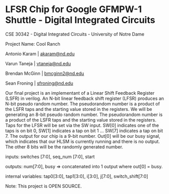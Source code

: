 # LFSR Chip for Google GFMPW-1 Shuttle - Digital Integrated Circuits

CSE 30342 - Digital Integrated Circuits - University of Notre Dame

Project Name: Cool Ranch

Antonio Karam      | akaram@nd.edu

Varun Taneja       | vtaneja@nd.edu

Brendan McGinn     | bmcginn2@nd.edu

Sean Froning       | sfroning@nd.edu


Our final project is an implementant of a Linear Shift Feedback Register (LSFR) in verilog.
An N-bit linear feedback shift register (LFSR) produces an N-bit pseudo random number. The pseudorandom number is a product of the LSFR taps and the starting value stored in the registers. We will be generating an 8-bit pseudo random number. The pseudorandom number is a product of the LSFR taps and the starting value stored in the registers. Taps for the LFSR will be set via the SW input.  SW[0] indicates one of the taps is on bit 0, SW[1] indicates a tap on bit 1 … SW[7] indicates a tap on bit 7. The output for our chip is a 9-bit number. Out[0] will be our busy signal, which indicates that our HLSM is currently running and there is no output. The other 8 bits will be the randomly generated number.

inputs:			switches [7:0], seq_num [7:0], start

outputs:		num[7:0], busy => concatenated into 1 output where out[0] = busy.

internal variables:	tap0[3:0], tap1[3:0], i[3:0], j[7:0], switch_shift[7:0]

Note: This project is OPEN SOURCE.

